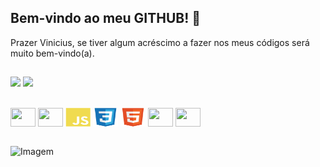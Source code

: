 ## Bem-vindo ao meu GITHUB! 👋
Prazer Vinicius, se tiver algum acréscimo a fazer nos meus códigos será muito bem-vindo(a).

##
<p align="left">
  <img src="https://github-readme-stats.vercel.app/api?username=deV1niborges&show_icons=true&theme=github_dark" height="170" />
  <img src="https://github-readme-stats.vercel.app/api/top-langs/?username=deV1niborges&layout=compact&theme=github_dark" height="170" />
</p>

<div style="display: inline_block"><br>
  <img align="center" height="30" width="40" src="https://cdn.jsdelivr.net/gh/devicons/devicon@latest/icons/react/react-original.svg"/> 
  <img align="center" height="30" width="40" src="https://cdn.jsdelivr.net/gh/devicons/devicon@latest/icons/java/java-original.svg" />
  <img align="center" alt="Rafa-Js" height="30" width="40" src="https://raw.githubusercontent.com/devicons/devicon/master/icons/javascript/javascript-plain.svg">
  <img align="center" alt="Rafa-CSS" height="30" width="40" src="https://raw.githubusercontent.com/devicons/devicon/master/icons/css3/css3-original.svg">
  <img align="center" alt="Rafa-HTML" height="30" width="40" src="https://raw.githubusercontent.com/devicons/devicon/master/icons/html5/html5-original.svg">
  <img align="center" height="30" width="40" src="https://cdn.jsdelivr.net/gh/devicons/devicon@latest/icons/bootstrap/bootstrap-original-wordmark.svg" />
  <img align="center" height="30" width="40" src="https://cdn.jsdelivr.net/gh/devicons/devicon@latest/icons/git/git-original.svg" />             
</div>

##
<img align="center" src="https://github.com/VariableBee/VariableBee/assets/77739311/4e9f41af-6b57-49a7-b15a-74322e96b4d7" alt="Imagem" style="max-width: 100; height: auto;">
